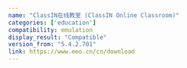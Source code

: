 ```yaml
---
name: "ClassIN在线教室 (ClassIN Online Classroom)"
categories: ['education']
compatibility: emulation
display_result: "Compatible"
version_from: "5.4.2.701"
link: https://www.eeo.cn/cn/download
---
```

